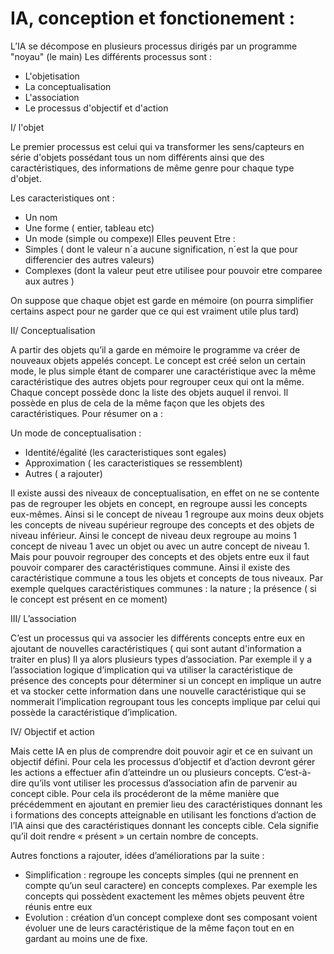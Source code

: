 # IA, conception et fonctionement :

L’IA se décompose en plusieurs processus dirigés par un programme "noyau" (le main)
Les différents processus sont :

- L'objetisation
- La conceptualisation
- L'association
- Le processus d'objectif et d'action

I/ l'objet

Le premier processus est celui qui va transformer les sens/capteurs en série d'objets possédant tous un nom différents ainsi que des caractéristiques, des informations de même genre pour chaque type d'objet.

Les caracteristiques ont :
-	Un nom
-	Une forme ( entier, tableau etc)
-	Un mode (simple ou compexe)l
Elles peuvent Etre :
-	Simples ( dont le valeur n´a aucune signification, n´est la que pour differencier des autres valeurs)
-	Complexes (dont la valeur peut etre utilisee pour pouvoir etre comparee aux autres )

On suppose que chaque objet est garde en mémoire (on pourra simplifier certains aspect pour ne garder que ce qui est vraiment utile plus tard)

II/ Conceptualisation

A partir des objets qu’il a garde en mémoire le programme va créer de nouveaux objets appelés concept. Le concept est créé selon un certain mode, le plus simple étant de comparer une caractéristique avec la même caractéristique des autres objets pour regrouper ceux qui ont la même. Chaque concept possède donc la liste des objets auquel il renvoi. Il possède en plus de cela de la même façon que les objets des caractéristiques. Pour résumer on a :

 Un mode de conceptualisation :
-	Identité/égalité (les caracteristiques sont egales)
-	Approximation ( les caracteristiques se ressemblent)
-	Autres ( a rajouter)

Il existe aussi des niveaux de conceptualisation, en effet on ne se contente pas de regrouper les objets en concept, en regroupe aussi les concepts eux-mêmes. Ainsi si le concept de niveau 1 regroupe aux moins deux objets les concepts de niveau supérieur regroupe des concepts et des objets de niveau inférieur. Ainsi le concept de niveau deux regroupe au moins 1 concept de niveau 1 avec un objet ou avec un autre concept de niveau 1. Mais pour pouvoir regrouper des concepts et des objets entre eux il faut pouvoir comparer des caractéristiques commune. Ainsi il existe des caractéristique commune a tous les objets et concepts de tous niveaux. Par exemple quelques caractéristiques communes : la nature ; la présence ( si le concept est présent en ce moment)


III/ L’association

C’est un processus qui va associer les différents concepts entre eux en ajoutant de nouvelles caractéristiques ( qui sont autant d'information a traiter en plus)  Il ya  alors plusieurs types d’association. Par exemple il y a l’association logique d’implication qui va utiliser la caractéristique de présence des concepts pour déterminer si un concept en implique un autre et va stocker cette information dans une nouvelle caractéristique qui se nommerait l’implication regroupant tous les concepts implique par celui qui possède la caractéristique d’implication.


IV/ Objectif et action

Mais cette IA en plus de comprendre doit pouvoir agir et ce en suivant un objectif défini. Pour cela les processus d’objectif et d’action devront gérer les actions a effectuer afin d’atteindre un ou plusieurs concepts. C’est-à-dire qu’ils vont utiliser les processus d’association afin de parvenir au concept cible. Pour cela ils procéderont de la même manière que précédemment en ajoutant en premier lieu des caractéristiques donnant les i formations des concepts atteignable en utilisant les fonctions d’action de l’IA ainsi que des caractéristiques donnant les concepts cible. Cela signifie qu’il doit rendre « présent » un certain nombre de concepts.

 

Autres fonctions a rajouter, idées d’améliorations par la suite :

-	Simplification : regroupe les concepts simples (qui ne prennent en compte qu’un seul caractere) en concepts complexes. Par exemple les concepts qui possèdent exactement les mêmes objets peuvent être réunis entre eux
-	Evolution : création d’un concept complexe dont ses composant voient évoluer une de leurs caractéristique de la même façon tout en en gardant au moins une de fixe.
